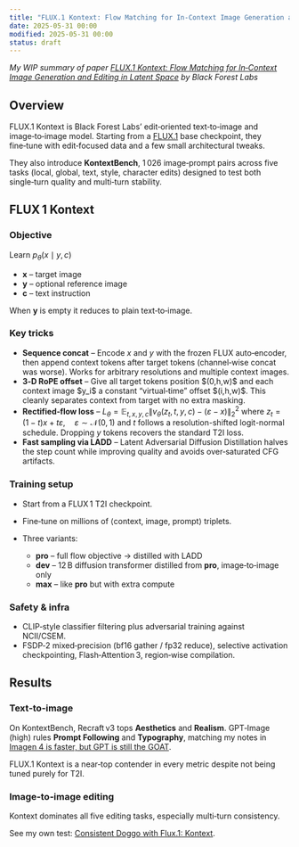 ```yaml
---
title: "FLUX.1 Kontext: Flow Matching for In‑Context Image Generation and Editing in Latent Space"
date: 2025-05-31 00:00
modified: 2025-05-31 00:00
status: draft
---
```


*My WIP summary of paper [FLUX.1 Kontext: Flow Matching for In‑Context Image Generation and Editing in Latent Space](https://cdn.sanity.io/files/gsvmb6gz/production/880b072208997108f87e5d2729d8a8be481310b5.pdf) by Black Forest Labs*

## Overview

FLUX.1 Kontext is Black Forest Labs’ edit‑oriented text‑to‑image and image‑to‑image model. Starting from a [FLUX.1](../../../../permanent/flux1.md) base checkpoint, they fine‑tune with edit‑focused data and a few small architectural tweaks.

They also introduce **KontextBench**, 1 026 image‑prompt pairs across five tasks (local, global, text, style, character edits) designed to test both single‑turn quality and multi‑turn stability.

## FLUX 1 Kontext

### Objective

Learn
$p_\theta(x \mid y, c)$

* **x** – target image
* **y** – optional reference image
* **c** – text instruction

When **y** is empty it reduces to plain text‑to‑image.

### Key tricks

* **Sequence concat** – Encode *x* and *y* with the frozen FLUX auto‑encoder, then append context tokens after target tokens (channel‑wise concat was worse). Works for arbitrary resolutions and multiple context images.
* **3‑D RoPE offset** – Give all target tokens position \$(0,h,w)\$ and each context image \$y\_i\$ a constant “virtual‑time” offset \$(i,h,w)\$. This cleanly separates context from target with no extra masking.
* **Rectified‑flow loss** – $L_{\theta} = \mathbb{E}_{t,x,y,c} \left\| v_{\theta}(z_t, t, y, c) - (\varepsilon - x) \right\|_2^2$ where $z_t = (1 - t)x + t\varepsilon, \quad \varepsilon \sim \mathcal{N}(0, 1)$ and $t$ follows a resolution-shifted logit-normal schedule. Dropping *y* tokens recovers the standard T2I loss.
* **Fast sampling via LADD** – Latent Adversarial Diffusion Distillation halves the step count while improving quality and avoids over‑saturated CFG artifacts.

### Training setup

* Start from a FLUX 1 T2I checkpoint.
* Fine‑tune on millions of ⟨context, image, prompt⟩ triplets.
* Three variants:

  * **pro** – full flow objective → distilled with LADD
  * **dev** – 12 B diffusion transformer distilled from **pro**, image‑to‑image only
  * **max** – like **pro** but with extra compute

### Safety & infra

* CLIP‑style classifier filtering plus adversarial training against NCII/CSEM.
* FSDP‑2 mixed‑precision (bf16 gather / fp32 reduce), selective activation checkpointing, Flash‑Attention 3, region‑wise compilation.

## Results

### Text‑to‑image

On KontextBench, Recraft v3 tops **Aesthetics** and **Realism**. GPT‑Image (high) rules **Prompt Following** and **Typography**, matching my notes in [Imagen 4 is faster, but GPT is still the GOAT](../../permanent/imagen4-is-faster-but-gpt-is-still-the-goat.md).

FLUX.1 Kontext is a near‑top contender in every metric despite not being tuned purely for T2I.

### Image‑to‑image editing

Kontext dominates all five editing tasks, especially multi‑turn consistency.

See my own test: [Consistent Doggo with Flux.1: Kontext](../../permanent/consistent-doggo-with-flux-1-kontext.md).
